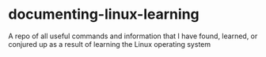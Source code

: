 # documenting-linux-learning
A repo of all useful commands and information that I have found, learned, or conjured up as a result of learning the Linux operating system
